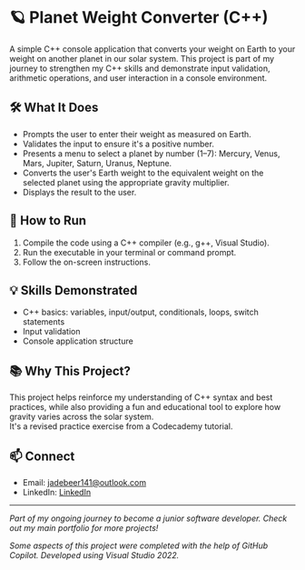 # 🪐 Planet Weight Converter (C++)

A simple C++ console application that converts your weight on Earth to your weight on another planet in our solar system. This project is part of my journey to strengthen my C++ skills and demonstrate input validation, arithmetic operations, and user interaction in a console environment.

## 🛠️ What It Does
- Prompts the user to enter their weight as measured on Earth.
- Validates the input to ensure it's a positive number.
- Presents a menu to select a planet by number (1–7): Mercury, Venus, Mars, Jupiter, Saturn, Uranus, Neptune.
- Converts the user's Earth weight to the equivalent weight on the selected planet using the appropriate gravity multiplier.
- Displays the result to the user.

## 🚀 How to Run
1. Compile the code using a C++ compiler (e.g., g++, Visual Studio).
2. Run the executable in your terminal or command prompt.
3. Follow the on-screen instructions.

## 💡 Skills Demonstrated
- C++ basics: variables, input/output, conditionals, loops, switch statements
- Input validation
- Console application structure

## 📚 Why This Project?
This project helps reinforce my understanding of C++ syntax and best practices, while also providing a fun and educational tool to explore how gravity varies across the solar system.  
It's a revised practice exercise from a Codecademy tutorial.

## 📫 Connect
- Email: jadebeer141@outlook.com
- LinkedIn: [LinkedIn](https://www.linkedin.com/in/debeerjack/)

---

*Part of my ongoing journey to become a junior software developer. Check out my main portfolio for more projects!*

*Some aspects of this project were completed with the help of GitHub Copilot. Developed using Visual Studio 2022.*